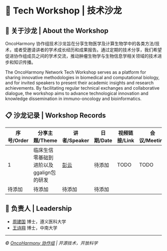 # 🧬 Tech Workshop | 技术沙龙

## 🎯 关于沙龙 | About the Workshop

OncoHarmony 协作组技术沙龙旨在分享生物医学及计算生物学中的各类方法/技术，或者受邀请讲者的学术成长经历和成果报告。通过定期的技术分享，我们希望促进协作组成员之间的学术交流，推动肿瘤生物学与生物信息学相关领域的技术进步和知识传播。

The OncoHarmony Network Tech Workshop serves as a platform for sharing innovative methodologies in biomedical and computational biology, and for invited speakers to present their academic insights and research achievements. By facilitating regular technical exchanges and collaborative dialogue, the workshop aims to advance technological innovation and knowledge dissemination in immuno-oncology and bioinformatics.

## 📋 沙龙记录 | Workshop Records

| 序号/Order | 分享主题/Theme | 讲者/Speaker | 日期/Date | 视频链接/Link | 会议/Meeting |
|-----|---------|------|------|----------|---|
| 1 | 临床生信零基础到进阶以及ggalign包的研发 | [彭云](https://github.com/Yunuuuu) | 待添加 | TODO | TODO |
| 待添加 | 待添加 | 待添加 | 待添加 | | |

## 🤝 负责人 | Leadership

- [周建国](https://github.com/JianGuoZhou3) 博士，遵义医科大学
- [王诗翔](https://github.com/ShixiangWang) 博士，中南大学

---
<div class="footer-note">
<em>© <a href="https://zhoulab.ac.cn/">OncoHarmony 协作组</a> | 开源技术，开放科学</em>
</div>
